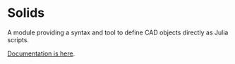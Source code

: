 # Solids

A module providing a syntax and tool
to define CAD objects directly as Julia scripts.

[Documentation is here](https://plut.github.io/Solids.jl/dev/).
